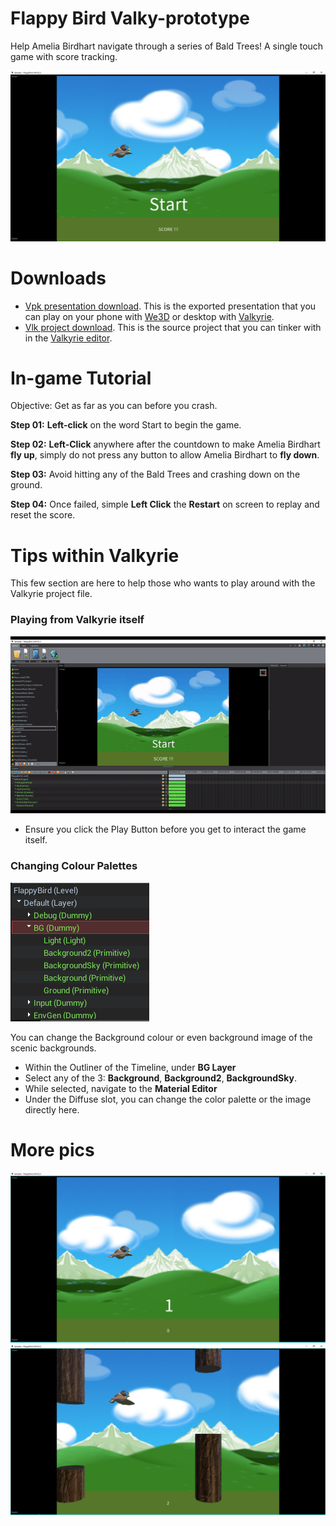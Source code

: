 # Flappy Bird Valky-prototype
Help Amelia Birdhart navigate through a series of Bald Trees! A single touch game with score tracking.  

![FB_04_Title](uploads/04d79b608a3ecc9a2b71806bc6cd24f0/FB_04_Title.png)

# Downloads
- [Vpk presentation download](https://cdn2.talansoft.com/ftp/samples/FlappyBird.vpk). This is the exported presentation that you can play on your phone with [We3D](https://www.talansoft.com/vlk/downloads#we3d) or desktop with [Valkyrie](https://www.talansoft.com/vlk/downloads#vlk).
- [Vlk project download](https://cdn2.talansoft.com/ftp/samples/FlappyBird.zip). This is the source project that you can tinker with in the [Valkyrie editor](https://www.talansoft.com/vlk/downloads#vlk).

# In-game Tutorial
Objective: Get as far as you can before you crash. 

**Step 01:** **Left-click** on the word Start to begin the game.

**Step 02:** **Left-Click** anywhere after the countdown to make Amelia Birdhart **fly up**, simply do not press any button to allow Amelia Birdhart to **fly down**. 

**Step 03:** Avoid hitting any of the Bald Trees and crashing down on the ground.
 
**Step 04:** Once failed, simple **Left Click** the **Restart** on screen to replay and reset the score.

# Tips within Valkyrie 
This few section are here to help those who wants to play around with the Valkyrie project file. 

### Playing from Valkyrie itself 
![Play_Function_Gif_01](uploads/9932ad62396b16ce7ada2391f1a74ef9/Play_Function_Gif_01.gif)

* Ensure you click the Play Button before you get to interact the game itself.  

### Changing Colour Palettes 
![FB_05_Edit_Images](uploads/173677cb3fc42c74c610a34ea91ffe1c/FB_05_Edit_Images.PNG)

You can change the Background colour or even background image of the scenic backgrounds.

* Within the Outliner of the Timeline, under **BG Layer**
* Select any of the 3: **Background**, **Background2**, **BackgroundSky**.
* While selected, navigate to the **Material Editor** 
* Under the Diffuse slot, you can change the color palette or the image directly here.

# More pics
![FB_02_Gameplay01](uploads/27bce13456a80692fbc7931da235b2e9/FB_02_Gameplay01.png)
![FB_03_Gameplay02](uploads/fb3985fb2046daa917a68520d452f095/FB_03_Gameplay02.png)

